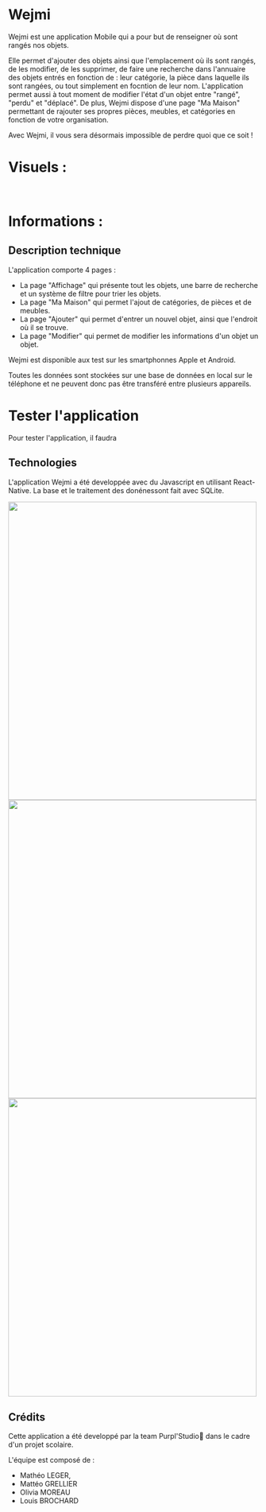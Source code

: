 # Wejmi

Wejmi est une application Mobile qui a pour but de renseigner où sont rangés nos objets. 

Elle permet d'ajouter des objets ainsi que l'emplacement où ils sont rangés, de les modifier, de les supprimer, de faire une recherche dans l'annuaire des objets entrés en fonction de : leur catégorie, la pièce dans laquelle ils sont rangées, ou tout simplement en focntion de leur nom.
L'application permet aussi à tout moment de modifier l'état d'un objet entre "rangé", "perdu" et "déplacé".
De plus, Wejmi dispose d'une page "Ma Maison" permettant de rajouter ses propres pièces, meubles, et catégories en fonction de votre organisation.

Avec Wejmi, il vous sera désormais impossible de perdre quoi que ce soit !

# Visuels :

<img src="">

<img src="">

<img src="">

# Informations :


## Description technique

L'application comporte 4 pages :
- La page "Affichage" qui présente tout les objets, une barre de recherche et un système de filtre pour trier les objets.
- La page "Ma Maison" qui permet l'ajout de catégories, de pièces et de meubles.
- La page "Ajouter" qui permet d'entrer un nouvel objet, ainsi que l'endroit où il se trouve.
- La page "Modifier" qui permet de modifier les informations d'un objet un objet.

Wejmi est disponible aux test sur les smartphonnes Apple et Android. 

Toutes les données sont stockées sur une base de données en local sur le téléphone et ne peuvent donc pas être transféré entre plusieurs appareils.

# Tester l'application

Pour tester l'application, il faudra


## Technologies

L'application Wejmi a été developpée avec du Javascript en utilisant React-Native. La base et le traitement des donénessont fait avec SQLite.

<img src="https://user-images.githubusercontent.com/73283488/164979211-952111db-497e-4b0a-9359-a408029dd466.png" width="500" height="600">

<img src="https://user-images.githubusercontent.com/73283488/164979233-6863ab9f-cc69-4aee-b46f-e9f1257434bb.png" width="500" height="600">

<img src="https://user-images.githubusercontent.com/73283488/164979247-3b52cf63-1804-4e6f-a2f2-7f4f5fa4728d.jpg" width="500" height="600">

<!-- ![JavaScript-Logo](https://user-images.githubusercontent.com/73283488/164979211-952111db-497e-4b0a-9359-a408029dd466.png) -->
<!-- ![React-Native-Logo](https://user-images.githubusercontent.com/73283488/164979233-6863ab9f-cc69-4aee-b46f-e9f1257434bb.png) -->
<!-- ![SQLite-Logo](https://user-images.githubusercontent.com/73283488/164979247-3b52cf63-1804-4e6f-a2f2-7f4f5fa4728d.jpg) -->


## Crédits

Cette application a été developpé par la team Purpl'Studio👊 dans le cadre d'un projet scolaire.

L'équipe est composé de : 
- Mathéo LEGER, 
- Mattéo GRELLIER 
- Olivia MOREAU
- Louis BROCHARD
